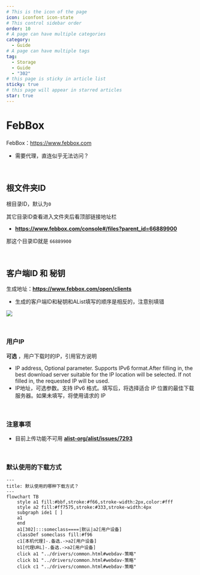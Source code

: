 ```yaml
---
# This is the icon of the page
icon: iconfont icon-state
# This control sidebar order
order: 10
# A page can have multiple categories
category:
  - Guide
# A page can have multiple tags
tag:
  - Storage
  - Guide
  - "302"
# this page is sticky in article list
sticky: true
# this page will appear in starred articles
star: true
---
```


# FebBox

FebBox：https://www.febbox.com

- 需要代理，直连似乎无法访问？

<br/>



## **根文件夹ID**

根目录ID，默认为`0`

其它目录ID查看进入文件夹后看顶部链接地址栏

- **https://www.febbox.com/console#/files?parent_id=66889900**

那这个目录ID就是 `66889900`

<br/>



## **客户端ID 和 秘钥**

生成地址：**https://www.febbox.com/open/clients**

- 生成的客户端ID和秘钥和AList填写的顺序是相反的，注意别填错

![](/img/drivers/febbox/febox.png)

<br/>



### **用户IP**

**可选** ，用户下载时的IP，引用官方说明

- IP address, Optional parameter. Supports IPv6 format.After filling in, the best download server suitable for the IP location will be selected. If not filled in, the requested IP will be used.
- IP地址，可选参数。支持 IPv6 格式。填写后，将选择适合 IP 位置的最佳下载服务器。如果未填写，将使用请求的 IP

<br/>



### **注意事项**

- 目前上传功能不可用 [**alist-org/alist/issues/7293**](https://github.com/alist-org/alist/issues/7293#issuecomment-2395776474)

<br/>



### **默认使用的下载方式**

```mermaid
---
title: 默认使用的哪种下载方式？
---
flowchart TB
    style a1 fill:#bbf,stroke:#f66,stroke-width:2px,color:#fff
    style a2 fill:#ff7575,stroke:#333,stroke-width:4px
    subgraph ide1 [ ]
    a1
    end
    a1[302]:::someclass====|默认|a2[用户设备]
    classDef someclass fill:#f96
    c1[本机代理]-.备选.->a2[用户设备]
    b1[代理URL]-.备选.->a2[用户设备]
    click a1 "../drivers/common.html#webdav-策略"
    click b1 "../drivers/common.html#webdav-策略"
    click c1 "../drivers/common.html#webdav-策略"
```
